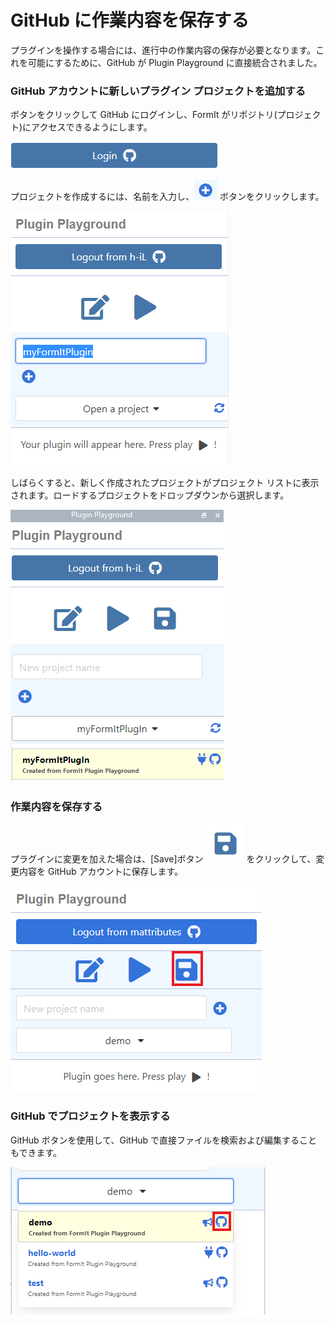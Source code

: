 # GitHub に作業内容を保存する

プラグインを操作する場合には、進行中の作業内容の保存が必要となります。これを可能にするために、GitHub が Plugin Playground に直接統合されました。

### GitHub アカウントに新しいプラグイン プロジェクトを追加する

ボタンをクリックして GitHub にログインし、FormIt がリポジトリ(プロジェクト)にアクセスできるようにします。

![](<../../../.gitbook/assets/image (51).png>)

プロジェクトを作成するには、名前を入力し、![](<../../../.gitbook/assets/image (58).png>) ボタンをクリックします。

![](<../../../.gitbook/assets/image (45).png>)

しばらくすると、新しく作成されたプロジェクトがプロジェクト リストに表示されます。ロードするプロジェクトをドロップダウンから選択します。

![](<../../../.gitbook/assets/image (73).png>)

### 作業内容を保存する

プラグインに変更を加えた場合は、[Save]ボタン ![](<../../../.gitbook/assets/image (40).png>) をクリックして、変更内容を GitHub アカウントに保存します。

![](<../../../.gitbook/assets/save a plugin.png>)

### GitHub でプロジェクトを表示する

GitHub ボタンを使用して、GitHub で直接ファイルを検索および編集することもできます。

![](<../../../.gitbook/assets/view in github.png>)

###
